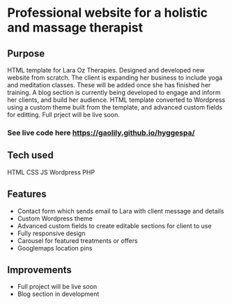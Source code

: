 # Professional website for a holistic and massage therapist

## Purpose
HTML template for Lara Oz Therapies. Designed and developed new website from scratch. The client is expanding her business to include yoga and meditation classes. These will be added once she has finished her training. A blog section is currently being developed to engage and inform her clients, and build her audience. 
HTML template converted to Wordpress using a custom theme built from the template, and advanced custom fields for editting. Full prject will be live soon. 

### See live code here <https://gaolily.github.io/hyggespa/> 

## Tech used
HTML
CSS
JS
Wordpress
PHP

## Features
* Contact form which sends email to Lara with client message and details
* Custom Wordpress theme
* Advanced custom fields to create editable sections for client to use
* Fully responsive design
* Carousel for featured treatments or offers
* Googlemaps location pins

## Improvements
* Full project will be live soon
* Blog section in development
